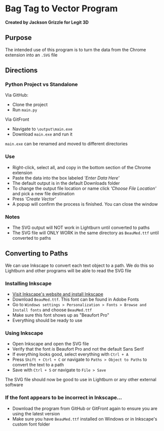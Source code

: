 # Bag Tag to Vector Program
**Created by Jackson Grizzle for Legit 3D**
## Purpose
The intended use of this program is to turn the data from the Chrome extension into an `.SVG` file

## Directions
### Python Project vs Standalone

Via GitHub:
 - Clone the project 
 - Run `main.py`

Via GitFront
 - Navigate to `\output\main.exe`
 - Download `main.exe` and run it

`main.exe` can be renamed and moved to different directories

### Use
 - Right-click, select all, and copy in the bottom section of the Chrome extension
 - Paste the data into the box labeled *'Enter Data Here'*
 - The default output is in the default Downloads folder
 - To change the output file location or name click *'Choose File Location'* and pick a new file destination
 - Press *'Create Vector'*
 - A popup will confirm the process is finished. You can close the window 

### Notes
 - The SVG output will NOT work in Lightburn until converted to paths 
 - The SVG file will ONLY WORK in the same directory as `BeauMed.ttf` until converted to paths

## Converting to Paths
We can use Inkscape to convert each text object to a path. We do this so Lightburn and other programs
will be able to read the SVG file
### Installing Inkscape
 - [Visit Inkscape's website and install Inkscape](https://inkscape.org/release/inkscape-1.3.2/windows/64-bit/exe/dl/)
 - Download `BeauMed.ttf`. This font can be found in Adobe Fonts
 - Go to `Windows settings > Personalization > Fonts > Browse and Install fonts` and choose `BeauMed.ttf`
 - Make sure this font shows up as "Beaufort Pro"
 - Everything should be ready to use

### Using Inkscape
 - Open Inkscape and open the SVG file
 - Verify that the font *is* Beaufort Pro and not the default Sans Serif
 - If everything looks good, select everything with `Ctrl + A`
 - Press `Shift + Ctrl + C` or navigate to `Paths > Object to Paths` to convert the text to a path
 - Save with `Ctrl + S` or navigate to `File > Save` 

The SVG file should now be good to use in Lightburn or any other external software

### If the font appears to be incorrect in Inkscape...
 - Download the program from GitHub or GitFront again to ensure you are using the latest version
 - Make sure you have `BeauMed.ttf` installed on Windows or in Inkscape's custom font folder
